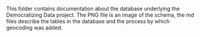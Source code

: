 This folder contains documentation about the database underlying the Democratizing Data project.
The PNG file is an image of the schema, the md files describe the tables in the database and the process by which geocoding was added.